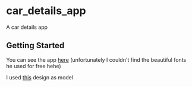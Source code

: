 # car_details_app

A car details app

## Getting Started

You can see the app [here](https://ramonremo.github.io/car_details/#/)
(unfortunately I couldn't find the beautiful fonts he used for free hehe)

I used [this](https://dribbble.com/shots/20550406-Race-Cars-App-Concept) design as model

